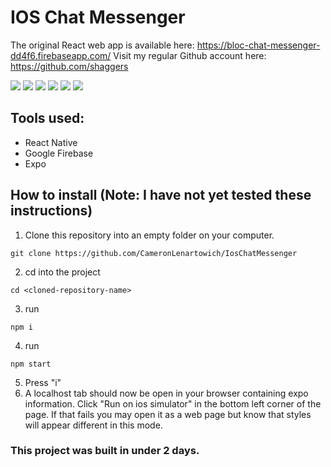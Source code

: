 # IOS Chat Messenger

The original React web app is available here: https://bloc-chat-messenger-dd4f6.firebaseapp.com/
Visit my regular Github account here: https://github.com/shaggers

![](images/1.png)
![](images/2.png)
![](images/3.png)
![](images/4.png)
![](images/5.png)
![](images/6.png)

## Tools used:
- React Native
- Google Firebase
- Expo

## How to install (Note: I have not yet tested these instructions)
1. Clone this repository into an empty folder on your computer.
```
git clone https://github.com/CameronLenartowich/IosChatMessenger
```
2. cd into the project
```
cd <cloned-repository-name>
```
3. run 
```
npm i
```
4. run 
```
npm start
``` 
5. Press "i"
6. A localhost tab should now be open in your browser containing expo information. Click "Run on ios simulator" in the bottom left corner of the page. If that fails you may open it as a web page but know that styles will appear different in this mode.

### This project was built in under 2 days.